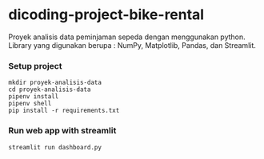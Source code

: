 # dicoding-project-bike-rental
Proyek analisis data peminjaman sepeda dengan menggunakan python. 
Library yang digunakan berupa : NumPy, Matplotlib, Pandas, dan Streamlit.

### Setup project
```
mkdir proyek-analisis-data
cd proyek-analisis-data
pipenv install
pipenv shell
pip install -r requirements.txt
```

### Run web app with streamlit
```
streamlit run dashboard.py
```